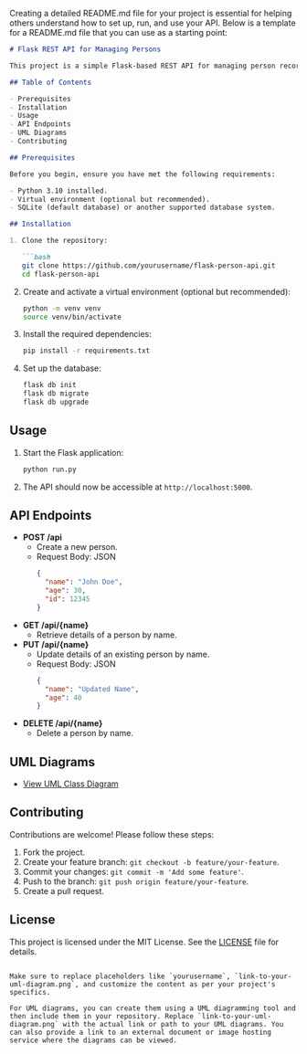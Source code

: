 Creating a detailed README.md file for your project is essential for helping others understand how to set up, run, and use your API. Below is a template for a README.md file that you can use as a starting point:

```markdown
# Flask REST API for Managing Persons

This project is a simple Flask-based REST API for managing person records.

## Table of Contents

- Prerequisites
- Installation
- Usage
- API Endpoints
- UML Diagrams
- Contributing

## Prerequisites

Before you begin, ensure you have met the following requirements:

- Python 3.10 installed.
- Virtual environment (optional but recommended).
- SQLite (default database) or another supported database system.

## Installation

1. Clone the repository:

   ```bash
   git clone https://github.com/yourusername/flask-person-api.git
   cd flask-person-api
   ```

2. Create and activate a virtual environment (optional but recommended):

   ```bash
   python -m venv venv
   source venv/bin/activate
   ```

3. Install the required dependencies:

   ```bash
   pip install -r requirements.txt
   ```

4. Set up the database:

   ```bash
   flask db init
   flask db migrate
   flask db upgrade
   ```

## Usage

1. Start the Flask application:

   ```bash
   python run.py
   ```

2. The API should now be accessible at `http://localhost:5000`.

## API Endpoints

- **POST /api**
  - Create a new person.
  - Request Body: JSON
    ```json
    {
      "name": "John Doe",
      "age": 30,
      "id": 12345
    }
    ```
- **GET /api/{name}**
  - Retrieve details of a person by name.
- **PUT /api/{name}**
  - Update details of an existing person by name.
  - Request Body: JSON
    ```json
    {
      "name": "Updated Name",
      "age": 40
    }
    ```
- **DELETE /api/{name}**
  - Delete a person by name.

## UML Diagrams

- [View UML Class Diagram](link-to-your-uml-diagram.png)

## Contributing

Contributions are welcome! Please follow these steps:

1. Fork the project.
2. Create your feature branch: `git checkout -b feature/your-feature`.
3. Commit your changes: `git commit -m 'Add some feature'`.
4. Push to the branch: `git push origin feature/your-feature`.
5. Create a pull request.

## License

This project is licensed under the MIT License. See the [LICENSE](LICENSE) file for details.
```

Make sure to replace placeholders like `yourusername`, `link-to-your-uml-diagram.png`, and customize the content as per your project's specifics.

For UML diagrams, you can create them using a UML diagramming tool and then include them in your repository. Replace `link-to-your-uml-diagram.png` with the actual link or path to your UML diagrams. You can also provide a link to an external document or image hosting service where the diagrams can be viewed.


